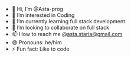 - 👋 Hi, I’m @Asta-prog
- 👀 I’m interested in Coding
- 🌱 I’m currently learning full stack development
- 💞️ I’m looking to collaborate on full stack
- 📫 How to reach me @asta.staria@gmail.com
- 😄 Pronouns: he/him
- ⚡ Fun fact: Like to code

<!---
Asta-prog/Asta-prog is a ✨ special ✨ repository because its `README.md` (this file) appears on your GitHub profile.
You can click the Preview link to take a look at your changes.
--->

